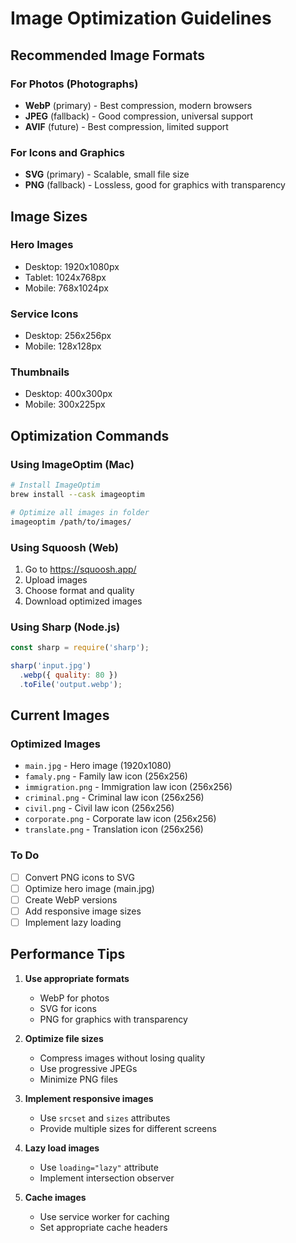 # Image Optimization Guidelines

## Recommended Image Formats

### For Photos (Photographs)
- **WebP** (primary) - Best compression, modern browsers
- **JPEG** (fallback) - Good compression, universal support
- **AVIF** (future) - Best compression, limited support

### For Icons and Graphics
- **SVG** (primary) - Scalable, small file size
- **PNG** (fallback) - Lossless, good for graphics with transparency

## Image Sizes

### Hero Images
- Desktop: 1920x1080px
- Tablet: 1024x768px
- Mobile: 768x1024px

### Service Icons
- Desktop: 256x256px
- Mobile: 128x128px

### Thumbnails
- Desktop: 400x300px
- Mobile: 300x225px

## Optimization Commands

### Using ImageOptim (Mac)
```bash
# Install ImageOptim
brew install --cask imageoptim

# Optimize all images in folder
imageoptim /path/to/images/
```

### Using Squoosh (Web)
1. Go to https://squoosh.app/
2. Upload images
3. Choose format and quality
4. Download optimized images

### Using Sharp (Node.js)
```javascript
const sharp = require('sharp');

sharp('input.jpg')
  .webp({ quality: 80 })
  .toFile('output.webp');
```

## Current Images

### Optimized Images
- `main.jpg` - Hero image (1920x1080)
- `famaly.png` - Family law icon (256x256)
- `immigration.png` - Immigration law icon (256x256)
- `criminal.png` - Criminal law icon (256x256)
- `civil.png` - Civil law icon (256x256)
- `corporate.png` - Corporate law icon (256x256)
- `translate.png` - Translation icon (256x256)

### To Do
- [ ] Convert PNG icons to SVG
- [ ] Optimize hero image (main.jpg)
- [ ] Create WebP versions
- [ ] Add responsive image sizes
- [ ] Implement lazy loading

## Performance Tips

1. **Use appropriate formats**
   - WebP for photos
   - SVG for icons
   - PNG for graphics with transparency

2. **Optimize file sizes**
   - Compress images without losing quality
   - Use progressive JPEGs
   - Minimize PNG files

3. **Implement responsive images**
   - Use `srcset` and `sizes` attributes
   - Provide multiple sizes for different screens

4. **Lazy load images**
   - Use `loading="lazy"` attribute
   - Implement intersection observer

5. **Cache images**
   - Use service worker for caching
   - Set appropriate cache headers 